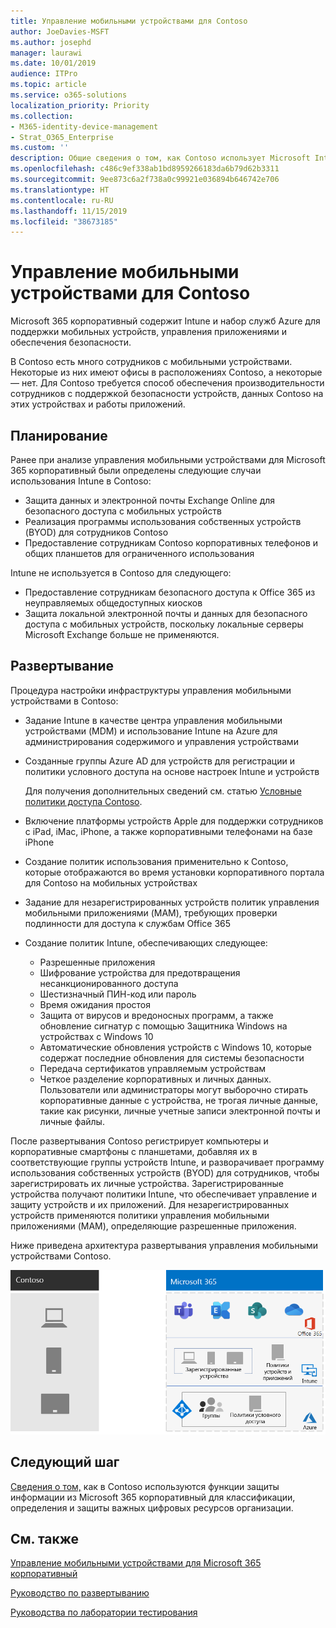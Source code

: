 ```yaml
---
title: Управление мобильными устройствами для Contoso
author: JoeDavies-MSFT
ms.author: josephd
manager: laurawi
ms.date: 10/01/2019
audience: ITPro
ms.topic: article
ms.service: o365-solutions
localization_priority: Priority
ms.collection:
- M365-identity-device-management
- Strat_O365_Enterprise
ms.custom: ''
description: Общие сведения о том, как Contoso использует Microsoft Intune в Microsoft 365 корпоративный для управления устройствами и работающими на них приложениями.
ms.openlocfilehash: c486c9ef338ab1bd8959266183da6b79d62b3311
ms.sourcegitcommit: 9ee873c6a2f738a0c99921e036894b646742e706
ms.translationtype: HT
ms.contentlocale: ru-RU
ms.lasthandoff: 11/15/2019
ms.locfileid: "38673185"
---
```

# <a name="mobile-device-management-for-contoso"></a>Управление мобильными устройствами для Contoso

Microsoft 365 корпоративный содержит Intune и набор служб Azure для поддержки мобильных устройств, управления приложениями и обеспечения безопасности.

В Contoso есть много сотрудников с мобильными устройствами. Некоторые из них имеют офисы в расположениях Contoso, а некоторые — нет. Для Contoso требуется способ обеспечения производительности сотрудников с поддержкой безопасности устройств, данных Contoso на этих устройствах и работы приложений.

## <a name="plan"></a>Планирование

Ранее при анализе управления мобильными устройствами для Microsoft 365 корпоративный были определены следующие случаи использования Intune в Contoso:

- Защита данных и электронной почты Exchange Online для безопасного доступа с мобильных устройств
- Реализация программы использования собственных устройств (BYOD) для сотрудников Contoso
- Предоставление сотрудникам Contoso корпоративных телефонов и общих планшетов для ограниченного использования

Intune не используется в Contoso для следующего:

- Предоставление сотрудникам безопасного доступа к Office 365 из неуправляемых общедоступных киосков
- Защита локальной электронной почты и данных для безопасного доступа с мобильных устройств, поскольку локальные серверы Microsoft Exchange больше не применяются.

## <a name="deploy"></a>Развертывание

Процедура настройки инфраструктуры управления мобильными устройствами в Contoso:

- Задание Intune в качестве центра управления мобильными устройствами (MDM) и использование Intune на Azure для администрирования содержимого и управления устройствами
- Созданные группы Azure AD для устройств для регистрации и политики условного доступа на основе настроек Intune и устройств

  Для получения дополнительных сведений см. статью [Условные политики доступа Contoso](contoso-identity.md#conditional-access-policies-for-identity-and-device-access).

- Включение платформы устройств Apple для поддержки сотрудников с iPad, iMac, iPhone, а также корпоративными телефонами на базе iPhone
- Создание политик использования применительно к Contoso, которые отображаются во время установки корпоративного портала для Contoso на мобильных устройствах
- Задание для незарегистрированных устройств политик управления мобильными приложениями (MAM), требующих проверки подлинности для доступа к службам Office 365
- Создание политик Intune, обеспечивающих следующее:
  - Разрешенные приложения
  - Шифрование устройства для предотвращения несанкционированного доступа
  - Шестизначный ПИН-код или пароль
  - Время ожидания простоя
  - Защита от вирусов и вредоносных программ, а также обновление сигнатур с помощью Защитника Windows на устройствах с Windows 10
  - Автоматические обновления устройств с Windows 10, которые содержат последние обновления для системы безопасности
  - Передача сертификатов управляемым устройствам
  - Четкое разделение корпоративных и личных данных. Пользователи или администраторы могут выборочно стирать корпоративные данные с устройства, не трогая личные данные, такие как рисунки, личные учетные записи электронной почты и личные файлы.

После развертывания Contoso регистрирует компьютеры и корпоративные смартфоны с планшетами, добавляя их в соответствующие группы устройств Intune, и разворачивает программу использования собственных устройств (BYOD) для сотрудников, чтобы зарегистрировать их личные устройства. Зарегистрированные устройства получают политики Intune, что обеспечивает управление и защиту устройств и их приложений. Для незарегистрированных устройств применяются политики управления мобильными приложениями (MAM), определяющие разрешенные приложения.

Ниже приведена архитектура развертывания управления мобильными устройствами Contoso.

![Инфраструктура развертывания управления мобильными устройствами Contoso](./media/contoso-mdm/contoso-mdm-fig1.png)

## <a name="next-step"></a>Следующий шаг

[Сведения о том,](contoso-info-protect.md) как в Contoso используются функции защиты информации из Microsoft 365 корпоративный для классификации, определения и защиты важных цифровых ресурсов организации.

## <a name="see-also"></a>См. также

[Управление мобильными устройствами для Microsoft 365 корпоративный](mobility-infrastructure.md)

[Руководство по развертыванию](deploy-microsoft-365-enterprise.md)

[Руководства по лаборатории тестирования](m365-enterprise-test-lab-guides.md)


